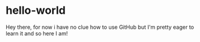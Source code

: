# hello-world
Hey there, for now i have no clue how to use GitHub but I'm pretty eager to learn it and so here I am!
